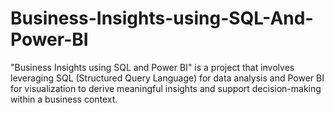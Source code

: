 # Business-Insights-using-SQL-And-Power-BI
"Business Insights using SQL and Power BI" is a project that involves leveraging SQL (Structured Query Language) for data analysis and Power BI for visualization to derive meaningful insights and support decision-making within a business context. 
